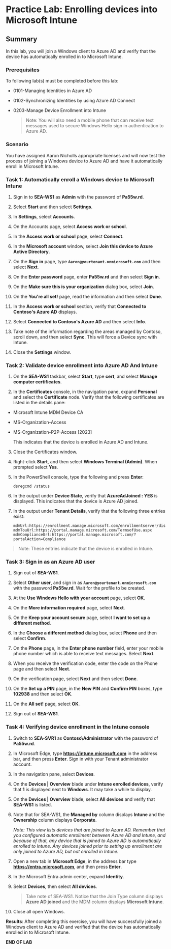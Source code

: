 # Practice Lab: Enrolling devices into Microsoft Intune

## Summary

In this lab, you will join a Windows client to Azure AD and verify that the device has automatically enrolled in to Microsoft Intune.

### Prerequisites

To following lab(s) must be completed before this lab:

- 0101-Managing Identities in Azure AD

- 0102-Synchronizing Identities by using Azure AD Connect

- 0203-Manage Device Enrollment into Intune

  > Note: You will also need a mobile phone that can receive text messages used to secure Windows Hello sign in authentication to Azure AD.

### Scenario

You have assigned Aaron Nicholls appropriate licenses and will now test the process of joining a Windows device to Azure AD and have it automatically enroll in Microsoft Intune.

### Task 1: Automatically enroll a Windows device to Microsoft Intune

1. Sign in to **SEA-WS1** as **Admin** with the password of **Pa55w.rd**.

2. Select **Start** and then select **Settings**.

3. In **Settings**, select **Accounts**.

4. On the Accounts page, select **Access work or school**.

5. In the **Access work or school** page, select **Connect**.

6. In the **Microsoft account** window, select **Join this device to Azure Active Directory**.

7. On the **Sign in** page, type **`Aaron@yourtenant.onmicrosoft.com`** and then select **Next**.


8. On the **Enter password** page, enter **Pa55w.rd** and then select **Sign in**.

9. On the **Make sure this is your organization** dialog box, select **Join**.

10. On the **You're all set!** page, read the information and then select **Done**.

11. In the **Access work or school** section, verify that **Connected to Contoso's Azure AD** displays.

12. Select **Connected to Contoso's Azure AD** and then select **Info**.

13. Take note of the information regarding the areas managed by Contoso, scroll down, and then select **Sync**. This will force a Device sync with Intune.

14. Close the **Settings** window.

### Task 2: Validate device enrollment into Azure AD And Intune

1. On the **SEA-WS1** taskbar, select **Start**, type **cert**, and select **Manage computer certificates**.
    
2. In the **Certificates** console, in the navigation pane, expand **Personal** and select the **Certificate** node. Verify that the following certificates are listed in the details pane:

-   Microsoft Intune MDM Device CA
-   MS-Organization-Access
-   MS-Organization-P2P-Access \[2023\]

    This indicates that the device is enrolled in Azure AD and Intune.

3. Close the Certificates window.

4. Right-click **Start**, and then select **Windows Terminal (Admin)**. When prompted select **Yes**.

5. In the PowerShell console, type the following and press **Enter**: 

    ```
    dsregcmd /status
    ```

6. In the output under **Device State**, verify that **AzureAdJoined : YES** is displayed. This indicates that the device is Azure AD joined.

7. In the output under **Tenant Details**, verify that the following three entries exist:

    ```
    mdmUrl:https://enrollment.manage.microsoft.com/enrollmentserver/discovery.svc
    mdmTouUrl:https://portal.manage.microsoft.com/TermsofUse.aspx
    mdmComplianceUrl:https://portal.manage.microsoft.com/?portalAction=Compliance
    ```

> Note: These entries indicate that the device is enrolled in Intune.

### Task 3: Sign in as an Azure AD user

1. Sign out of **SEA-WS1**.

2. Select **Other user**, and sign in as **`Aaron@yourtenant.onmicrosoft.com`** with the password **Pa55w.rd**. Wait for the profile to be created.

3. At the **Use Windows Hello with your account** page, select **OK**.

4. On the **More information required** page, select **Next**.

5. On the **Keep your account secure** page, select **I want to set up a different method**.

6. In the **Choose a different method** dialog box, select **Phone** and then select **Confirm**.

7. On the **Phone** page, in the **Enter phone number** field, enter your mobile phone number which is able to receive text messages. Select **Next**.

8. When you receive the verification code, enter the code on the Phone page and then select **Next**.

9. On the verification page, select **Next** and then select **Done**.

10. On the **Set up a PIN** page, in the **New PIN** and **Confirm PIN** boxes, type **102938** and then select **OK**.

11. On the **All set!** page, select **OK**.

12. Sign out of **SEA-WS1**.

### Task 4: Verifying device enrollment in the Intune console

1. Switch to **SEA-SVR1** as **Contoso\Administrator** with the password of **Pa55w.rd**. 

2. In Microsoft Edge, type **https://intune.microsoft.com** in the address bar, and then press **Enter**. Sign in with your Tenant administrator account.

3. In the navigation pane, select **Devices**.

4. On the **Devices | Overview** blade under **Intune enrolled devices**, verify that **1** is displayed next to **Windows**. It may take a while to display.

5. On the **Devices | Overview** blade, select **All devices** and verify that **SEA-WS1** is listed.

6. Note that for SEA-WS1, the **Managed by** column displays **Intune** and the **Ownership** column displays **Corporate**. 

   _Note: This view lists devices that are joined to Azure AD. Remember that you configured automatic enrollment between Azure AD and Intune, and because of that, any device that is joined to Azure AD is automatically enrolled to Intune. Any devices joined prior to setting up enrollment are only joined to Azure AD, but not enrolled in Intune._

7. Open a new tab in **Microsoft Edge**, in the address bar type **https://entra.microsoft.com**, and then press **Enter**.

8. In the Microsoft Entra admin center, expand **Identity**.

9. Select **Devices**, then select **All devices**. 

   > Take note of SEA-WS1. Notice that the Join Type column displays **Azure AD joined** and the MDM column displays **Microsoft Intune**.

10. Close all open Windows.

**Results**: After completing this exercise, you will have successfully joined a Windows client to Azure AD and verified that the device has automatically enrolled in to Microsoft Intune.

**END OF LAB**
